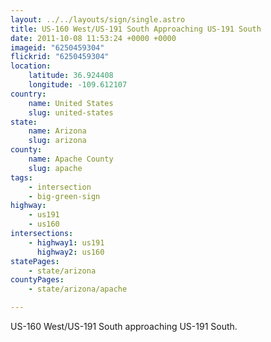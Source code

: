 ```yaml
---
layout: ../../layouts/sign/single.astro
title: US-160 West/US-191 South Approaching US-191 South
date: 2011-10-08 11:53:24 +0000 +0000
imageid: "6250459304"
flickrid: "6250459304"
location:
    latitude: 36.924408
    longitude: -109.612107
country:
    name: United States
    slug: united-states
state:
    name: Arizona
    slug: arizona
county:
    name: Apache County
    slug: apache
tags:
    - intersection
    - big-green-sign
highway:
    - us191
    - us160
intersections:
    - highway1: us191
      highway2: us160
statePages:
    - state/arizona
countyPages:
    - state/arizona/apache

---
```

US-160 West/US-191 South approaching US-191 South.
